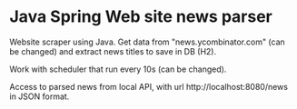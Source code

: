 # Java Spring Web site news parser 

Website scraper using Java. Get data from "news.ycombinator.com" (can be changed)
and extract news titles to save in DB (H2).

Work with scheduler that run every 10s (can be changed).

Access to parsed news from local API, with url http://localhost:8080/news in JSON format.
